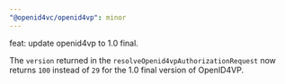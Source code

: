 ```yaml
---
"@openid4vc/openid4vp": minor
---
```


feat: update openid4vp to 1.0 final.

The `version` returned in the `resolveOpenid4vpAuthorizationRequest` now returns `100` instead of `29` for the 1.0 final version of OpenID4VP.
